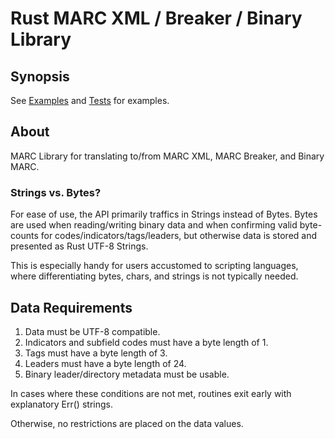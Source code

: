 # Rust MARC XML / Breaker / Binary Library

## Synopsis

See [Examples](./examples/roundtrip.rs) and [Tests](./tests/record.rs) for examples.

## About

MARC Library for translating to/from MARC XML, MARC Breaker, and Binary MARC.

### Strings vs. Bytes?

For ease of use, the API primarily traffics in Strings instead of Bytes.
Bytes are used when reading/writing binary data and when confirming
valid byte-counts for codes/indicators/tags/leaders, but otherwise data
is stored and presented as Rust UTF-8 Strings.

This is especially handy for users accustomed to scripting languages,
where differentiating bytes, chars, and strings is not typically needed.

## Data Requirements

1. Data must be UTF-8 compatible.
1. Indicators and subfield codes must have a byte length of 1.
1. Tags must have a byte length of 3.
1. Leaders must have a byte length of 24.
1. Binary leader/directory metadata must be usable.

In cases where these conditions are not met, routines exit early with
explanatory Err() strings.

Otherwise, no restrictions are placed on the data values.
